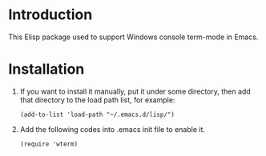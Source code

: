 
# Introduction

This Elisp package used to support Windows console term-mode in Emacs.

# Installation

1. If you want to install it manually, put it under some directory,
   then add that directory to the load path list, for example:
   
   ```elisp
   (add-to-list 'load-path "~/.emacs.d/lisp/")
   ```

2. Add the following codes into .emacs init file to enable it.

   ```elisp
   (require 'wterm)
   ```
   



